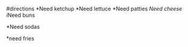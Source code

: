 #directions
*Need ketchup
*Need lettuce
*Need patties
*Need cheese
i*Need buns

*Need sodas

*need fries
